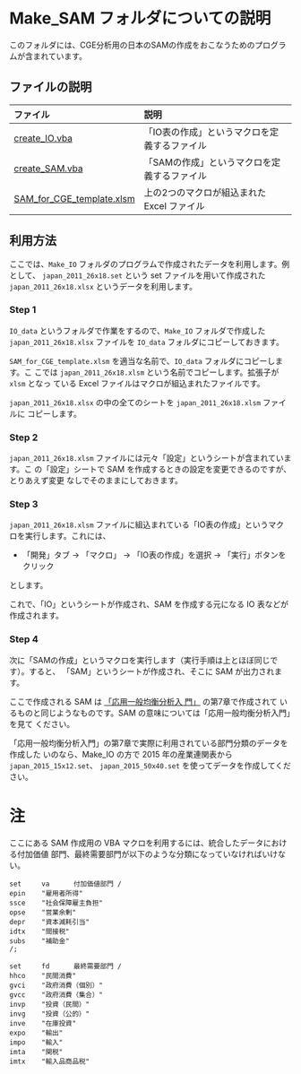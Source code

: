 Make_SAM フォルダについての説明
==============================

このフォルダには、CGE分析用の日本のSAMの作成をおこなうためのプログラムが含まれています。




## ファイルの説明

| ファイル                                               | 説明                                         |
|:-------------------------------------------------------|:---------------------------------------------|
| [create_IO.vba](create_IO.vba)                         | 「IO表の作成」というマクロを定義するファイル |
| [create_SAM.vba](create_SAM.vba)                       | 「SAMの作成」というマクロを定義するファイル  |
| [SAM_for_CGE_template.xlsm](SAM_for_CGE_template.xlsm) | 上の2つのマクロが組込まれた Excel ファイル   |


## 利用方法

ここでは、`Make_IO` フォルダのプログラムで作成されたデータを利用します。例として、
`japan_2011_26x18.set` という set ファイルを用いて作成された
`japan_2011_26x18.xlsx` というデータを利用します。


### Step 1

`IO_data` というフォルダで作業をするので、`Make_IO` フォルダで作成した
`japan_2011_26x18.xlsx` ファイルを `IO_data` フォルダにコピーしておきます。

`SAM_for_CGE_template.xlsm` を適当な名前で、`IO_data` フォルダにコピーします。こ
こでは `japan_2011_26x18.xlsm` という名前でコピーします。拡張子が `xlsm` となっ
ている Excel ファイルはマクロが組込まれたファイルです。

`japan_2011_26x18.xlsx` の中の全てのシートを `japan_2011_26x18.xlsm` ファイルに
コピーします。

### Step 2

`japan_2011_26x18.xlsm` ファイルには元々「設定」というシートが含まれています。こ
の「設定」シートで SAM を作成するときの設定を変更できるのですが、とりあえず変更
なしでそのままにしておきます。


### Step 3

`japan_2011_26x18.xlsm` ファイルに組込まれている「IO表の作成」というマクロを実行します。これには、

+ 「開発」タブ → 「マクロ」 → 「IO表の作成」を選択 → 「実行」ボタンをクリック

とします。

これで、「IO」というシートが作成され、SAM を作成する元になる IO 表などが作成されます。


### Step 4

次に「SAMの作成」というマクロを実行します（実行手順は上とほぼ同じです）。すると、
「SAM」というシートが作成され、そこに SAM が出力されます。

ここで作成される SAM は [「応用一般均衡分析入
門」](https://shirotakeda.org/ja/research-ja/cge-howto.html) の第7章で作成されて
いるものと同じようなものです。SAM の意味については「応用一般均衡分析入門」を見て
ください。

「応用一般均衡分析入門」の第7章で実際に利用されている部門分類のデータを作成した
いのなら、Make_IO の方で 2015 年の産業連関表から `japan_2015_15x12.set`、
`japan_2015_50x40.set` を使ってデータを作成してください。





# 注

ここにある SAM 作成用の VBA マクロを利用するには、統合したデータにおける付加価値
部門、最終需要部門が以下のような分類になっていなければいけない。

```
set     va      付加価値部門 /
epin    "雇用者所得"
ssce    "社会保障雇主負担"
opse    "営業余剰"
depr    "資本減耗引当"
idtx    "間接税"
subs    "補助金"
/;

set     fd      最終需要部門 /
hhco    "民間消費"
gvci    "政府消費（個別）"
gvcc    "政府消費（集合）"
invp    "投資（民間）"
invg    "投資（公的）"
inve    "在庫投資"
expo    "輸出"
impo    "輸入"
imta    "関税"
imtx    "輸入品商品税"
```









<!--
--------------------
Local Variables:
mode: markdown
fill-column: 80
coding: utf-8-dos
End:
-->

